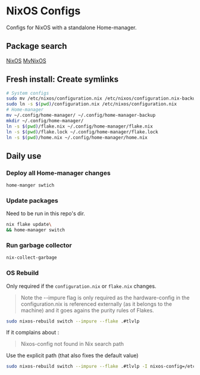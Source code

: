 # NixOS Configs

Configs for NixOS with a standalone Home-manager.

## Package search

[NixOS](https://search.nixos.org/packages)
[MyNixOS](https://mynixos.com/packages)

## Fresh install: Create symlinks

```sh
# System configs
sudo mv /etc/nixos/configuration.nix /etc/nixos/configuration.nix-backup
sudo ln -s $(pwd)/configuration.nix /etc/nixos/configuration.nix
# Home-manager
mv ~/.config/home-manager/ ~/.config/home-manager-backup
mkdir ~/.config/home-manager/
ln -s $(pwd)/flake.nix ~/.config/home-manager/flake.nix
ln -s $(pwd)/flake.lock ~/.config/home-manager/flake.lock
ln -s $(pwd)/home.nix ~/.config/home-manager/home.nix
```

## Daily use

### Deploy all Home-manager changes

```sh
home-manger swtich
```

### Update packages

Need to be run in this repo's dir.

```sh
nix flake update\
&& home-manager switch
```

### Run garbage collector

```sh
nix-collect-garbage
```

### OS Rebuild

Only required if the `configuration.nix` or `flake.nix` changes.
> Note the --impure flag is only required as the hardware-config in the configuration.nix is referenced externally 
(as it belongs to the machine) and it goes agains the purity rules of Flakes. 

```sh
sudo nixos-rebuild switch --impure --flake .#tlvlp
```

If it complains about :
> Nixos-config not found in Nix search path

Use the explicit path (that also fixes the default value)

```sh
sudo nixos-rebuild switch --impure --flake .#tlvlp -I nixos-config=/etc/nixos/configuration.nix
```
